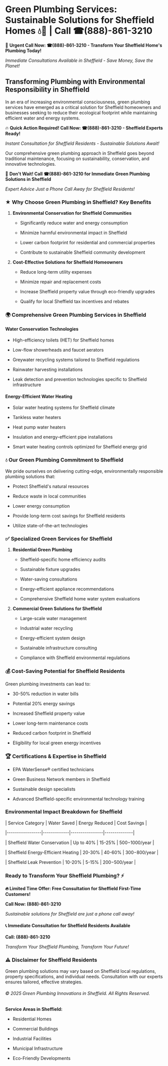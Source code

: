 # Green Plumbing Services: Sustainable Solutions for Sheffield Homes 💧🌿 | Call ☎(888)-861-3210

🚨 **Urgent Call Now: ☎(888)-861-3210 - Transform Your Sheffield Home's Plumbing Today!**
*Immediate Consultations Available in Sheffield - Save Money, Save the Planet!*

## Transforming Plumbing with Environmental Responsibility in Sheffield

In an era of increasing environmental consciousness, green plumbing services have emerged as a critical solution for Sheffield homeowners and businesses seeking to reduce their ecological footprint while maintaining efficient water and energy systems. 

🔥 **Quick Action Required! Call Now: ☎(888)-861-3210 - Sheffield Experts Ready!**
*Instant Consultation for Sheffield Residents - Sustainable Solutions Await!*

Our comprehensive green plumbing approach in Sheffield goes beyond traditional maintenance, focusing on sustainability, conservation, and innovative technologies.

🚨 **Don't Wait! Call ☎(888)-861-3210 for Immediate Green Plumbing Solutions in Sheffield**
*Expert Advice Just a Phone Call Away for Sheffield Residents!*

### ★ Why Choose Green Plumbing in Sheffield? Key Benefits

1. **Environmental Conservation for Sheffield Communities** 
   - Significantly reduce water and energy consumption
   - Minimize harmful environmental impact in Sheffield
   - Lower carbon footprint for residential and commercial properties
   - Contribute to sustainable Sheffield community development

2. **Cost-Effective Solutions for Sheffield Homeowners** 
   - Reduce long-term utility expenses
   - Minimize repair and replacement costs
   - Increase Sheffield property value through eco-friendly upgrades
   - Qualify for local Sheffield tax incentives and rebates

### 🌍 Comprehensive Green Plumbing Services in Sheffield

#### Water Conservation Technologies
- High-efficiency toilets (HET) for Sheffield homes
- Low-flow showerheads and faucet aerators
- Greywater recycling systems tailored to Sheffield regulations
- Rainwater harvesting installations
- Leak detection and prevention technologies specific to Sheffield infrastructure

#### Energy-Efficient Water Heating
- Solar water heating systems for Sheffield climate
- Tankless water heaters
- Heat pump water heaters
- Insulation and energy-efficient pipe installations
- Smart water heating controls optimized for Sheffield energy grid

### 💧 Our Green Plumbing Commitment to Sheffield

We pride ourselves on delivering cutting-edge, environmentally responsible plumbing solutions that:
- Protect Sheffield's natural resources
- Reduce waste in local communities
- Lower energy consumption
- Provide long-term cost savings for Sheffield residents
- Utilize state-of-the-art technologies

### ✅ Specialized Green Services for Sheffield

1. **Residential Green Plumbing**
   - Sheffield-specific home efficiency audits
   - Sustainable fixture upgrades
   - Water-saving consultations
   - Energy-efficient appliance recommendations
   - Comprehensive Sheffield home water system evaluations

2. **Commercial Green Solutions for Sheffield**
   - Large-scale water management
   - Industrial water recycling
   - Energy-efficient system design
   - Sustainable infrastructure consulting
   - Compliance with Sheffield environmental regulations

### 💰 Cost-Saving Potential for Sheffield Residents

Green plumbing investments can lead to:
- 30-50% reduction in water bills
- Potential 20% energy savings
- Increased Sheffield property value
- Lower long-term maintenance costs
- Reduced carbon footprint in Sheffield
- Eligibility for local green energy incentives

### 🏆 Certifications & Expertise in Sheffield

- EPA WaterSense® certified technicians
- Green Business Network members in Sheffield
- Sustainable design specialists
- Advanced Sheffield-specific environmental technology training

### Environmental Impact Breakdown for Sheffield

| Service Category | Water Saved | Energy Reduced | Cost Savings |
|-----------------|-------------|----------------|--------------|
| Sheffield Water Conservation | Up to 40% | 15-25% | $500-$1000/year |
| Sheffield Energy-Efficient Heating | 20-30% | 40-60% | $300-$800/year |
| Sheffield Leak Prevention | 10-20% | 5-15% | $200-$500/year |

### Ready to Transform Your Sheffield Plumbing? ⚡

**🔥 Limited Time Offer: Free Consultation for Sheffield First-Time Customers!**

**Call Now: (888)-861-3210**
*Sustainable solutions for Sheffield are just a phone call away!*

#### 📞 Immediate Consultation for Sheffield Residents Available

**Call: (888)-861-3210**
*Transform Your Sheffield Plumbing, Transform Your Future!*

### ⚠️ Disclaimer for Sheffield Residents

Green plumbing solutions may vary based on Sheffield local regulations, property specifications, and individual needs. Consultation with our experts ensures tailored, effective strategies.

###### © 2025 Green Plumbing Innovations in Sheffield. All Rights Reserved.

**Service Areas in Sheffield:** 
- Residential Homes
- Commercial Buildings
- Industrial Facilities
- Municipal Infrastructure
- Eco-Friendly Developments